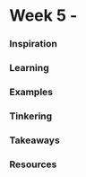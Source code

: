 # Week 5 - 

### Inspiration

### Learning

### Examples

### Tinkering

### Takeaways 

### Resources
